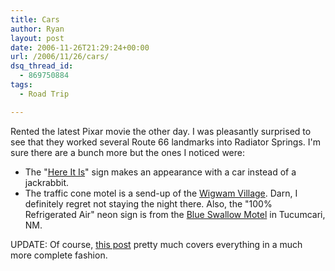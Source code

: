 ```yaml
---
title: Cars
author: Ryan
layout: post
date: 2006-11-26T21:29:24+00:00
url: /2006/11/26/cars/
dsq_thread_id:
  - 869750884
tags:
  - Road Trip

---
```

Rented the latest Pixar movie the other day. I was pleasantly surprised to see
that they worked several Route 66 landmarks into Radiator Springs. I'm sure
there are a bunch more but the ones I noticed were:

  * The "[Here It Is][1]" sign makes an appearance with a car instead of a
    jackrabbit.
  * The traffic cone motel is a send-up of the [Wigwam Village][2]. Darn, I
    definitely regret not staying the night there. Also, the "100% Refrigerated
    Air" neon sign is from the [Blue Swallow Motel][3] in Tucumcari, NM.

UPDATE: Of course, [this post][4] pretty much covers everything in a much more
complete fashion.

 [1]: http://pics.fattybeagle.com/main.php?g2_itemId=294
 [2]: http://www.roadsideamerica.com/tips/getAttraction.php3?tip_AttractionNo==6156
 [3]: http://pics.fattybeagle.com/main.php?g2_itemId=282
 [4]: http://rwarn17588.wordpress.com/2006/06/09/a-route-66-guide-to-the-cars-movie/